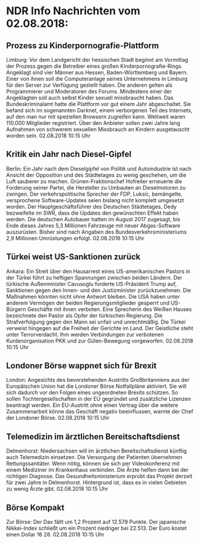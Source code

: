 # NDR Info Nachrichten vom 02.08.2018:


## Prozess zu Kinderpornografie-Plattform
Limburg: Vor dem Landgericht der hessischen Stadt beginnt am Vormittag der Prozess gegen die Betreiber eines großen Kinderpornografie-Rings. Angeklagt sind vier Männer aus Hessen, Baden-Württemberg und Bayern. Einer von ihnen soll die Computeranlage seines Unternehmens in Limburg für den Server zur Verfügung gestellt haben. Die anderen gelten als Programmierer und Moderatoren des Forums. Mindestens einer der Angeklagten soll auch selbst Kinder sexuell missbraucht haben. Das Bundeskriminalamt hatte die Plattform vor gut einem Jahr abgeschaltet. Sie befand sich im sogenannten Darknet, einem verborgenen Teil des Internets, auf den man nur mit speziellen Browsern zugreifen kann. Weltweit waren 110.000 Mitglieder registriert. Über den Anbieter sollen zwei Jahre lang Aufnahmen von schwerem sexuellen Missbrauch an Kindern ausgetauscht worden sein. 02.08.2018 10:15 Uhr 

## Kritik ein Jahr nach Diesel-Gipfel
Berlin: Ein Jahr nach dem Dieselgipfel von Politik und Autoindustrie ist nach Ansicht der Opposition und des Städtetages zu wenig geschehen, um die Luft  sauberer zu machen. Grünen-Fraktionschef Hofreiter erneuerte die Forderung seiner Partei, die Hersteller zu Umbauten an Dieselmotoren zu zwingen. Der verkehrspolitische Sprecher der FDP, Luksic, bemängelte, versprochene Software-Updates seien bislang nicht komplett umgesetzt worden. Der Hauptgeschäftsführer des Deutschen Städtetages, Dedy bezweifelte im SWR, dass die Updates den gewünschten Effekt haben werden. Die deutschen Autobauer hatten im August 2017 zugesagt, bis Ende dieses Jahres 5,3 Millionen Fahrzeuge mit neuer Abgas-Software auszurüsten. Bisher sind nach Angaben des Bundesverkehrsministeriums 2,9 Millionen Umrüstungen erfolgt. 02.08.2018 10:15 Uhr 

## Türkei weist US-Sanktionen zurück
Ankara: Ein Streit über den Hausarrest eines US-amerikanischen Pastors in der Türkei führt zu heftigen Spannungen zwischen beiden Ländern. Der türkische Außenminister Cavusoglu forderte US-Präsident Trump auf, Sanktionen gegen den Innen- und den Justizminister zurückzunehmen. Die Maßnahmen könnten nicht ohne Antwort bleiben. Die USA haben unter anderem Vermögen der beiden Regierungsmitglieder gesperrt und US-Bürgern Geschäfte mit ihnen verboten. Eine Sprecherin des Weißen Hauses bezeichnete den Pastor als Opfer der türkischen Regierung. Die Strafverfolgung gegen den Mann sei unfair und unrechtmäßig. Die Türkei verweist hingegen auf die Freiheit der Gerichte im Land. Der Geistliche steht unter Terrorverdacht. Ihm werden Verbindungen zur verbotenen Kurdenorganisation PKK und zur Gülen-Bewegung vorgeworfen. 02.08.2018 10:15 Uhr 

## Londoner Börse wappnet sich für Brexit
London: Angesichts des bevorstehenden Austritts Großbritanniens aus der Europäischen Union hat die Londoner Börse Notfallpläne aktiviert. Sie will sich dadurch vor den Folgen eines ungeordneten Brexits schützen. So sollen Tochtergesellschaften in der EU gegründet und zusätzliche Lizenzen beantragt werden. Ein EU-Austritt ohne einen Vertrag über die weitere Zusammenarbeit könne das Geschäft negativ beeinflussen, warnte der Chef der Londoner Börse. 02.08.2018 10:15 Uhr 

## Telemedizin im ärztlichen Bereitschaftsdienst
Delmenhorst:	Niedersachsen will im ärztlichen Bereitschaftsdienst künftig auch Telemedizin einsetzen. Die Versorgung der Patienten übernehmen Rettungssanitäter. Wenn nötig, können sie sich per Videokonferenz mit einem Mediziner im Krankenhaus verbinden. Die Ärzte helfen dann bei der richtigen Diagnose. Das Gesundheitsministerium erprobt das Projekt derzeit für zwei Jahre in Delmenhorst. Hintergrund ist, dass es in vielen Gebieten zu wenig Ärzte gibt. 02.08.2018 10:15 Uhr 

## Börse Kompakt
Zur Börse: Der Dax fällt um 1,2 Prozent auf 12.579 Punkte. Der japanische Nikkei-Index schließt um ein Prozent niedriger bei 22.513. Der Euro kostet einen Dollar 16 28. 02.08.2018 10:15 Uhr 
